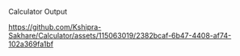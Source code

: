 Calculator Output


https://github.com/Kshipra-Sakhare/Calculator/assets/115063019/2382bcaf-6b47-4408-af74-102a369fa1bf

